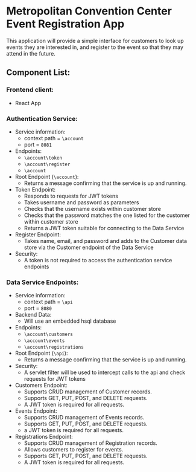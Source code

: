# Metropolitan Convention Center Event Registration App

This application will provide a simple interface for customers to look up events they are interested in, 
and register to the event so that they may attend in the future.

## Component List:
### Frontend client:
  - React App

### Authentication Service: 
  - Service information: 
    - context path = `\account`
    - port = `8081`
  - Endpoints:
    - `\account\token`
    - `\account\register`
    - `\account`
  - Root Endpoint (`\account`):
    - Returns a message confirming that the service is up and running.
  - Token Endpoint:
    - Responds to requests for JWT tokens
    - Takes username and password as parameters
    - Checks that the username exists within customer store
    - Checks that the password matches the one listed for the customer within customer store
    - Returns a JWT token suitable for connecting to the Data Service
  - Register Endpoint:
    - Takes name, email, and password and adds to the Customer data store via the Customer endpoint of the Data Service
  - Security: 
    - A token is not required to access the authentication service endpoints

### Data Service Endpoints: 
  - Service information:
    - context path = `\api`
    - port = `8080`
  - Backend Data:
    - Will use an embedded hsql database
  - Endpoints: 
    - `\account\customers`
    - `\account\events`
    - `\account\registrations`
  - Root Endpoint (`\api`):
    - Returns a message confirming that the service is up and running.
  - Security: 
    - A servlet filter will be used to intercept calls to the api and check requests for JWT tokens
  - Customers Endpoint:
    - Supports CRUD management of Customer records.
    - Supports GET, PUT, POST, and DELETE requests.
    - A JWT token is required for all requests.
  - Events Endpoint:
    - Supports CRUD management of Events records.
    - Supports GET, PUT, POST, and DELETE requests.
    - a JWT token is required for all requests.
  - Registrations Endpoint:
    - Supports CRUD management of Registration records.
    - Allows customers to register for events.
    - Supports GET, PUT, POST, and DELETE requests.
    - A JWT token is required for all requests.

